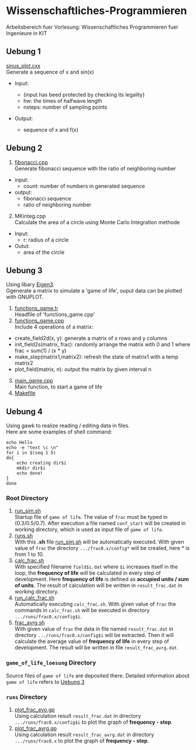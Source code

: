 # Wissenschaftliches-Programmieren
Arbeitsbereich fuer Vorlesung: Wissenschaftliches Programmieren fuer Ingenieure in KIT

## Uebung 1
[sinus_plot.cxx](https://github.com/wenyi1994/Wissenschaftliches-Programmieren/blob/master/Uebung1/sinus_plot.cxx)  
Generate a sequence of x and sin(x)

* Input: 
  * (input has beed protected by checking its legality)
  * hw: the times of halfwave length
  * nsteps: number of sampling points

* Output:
  * sequence of x and f(x)

## Uebung 2
1. [fibonacci.cpp](https://github.com/wenyi1994/Wissenschaftliches-Programmieren/blob/master/Uebung2/fibonacci.cpp)  
Generate fibonacci sequence with the ratio of neighboring number
  * input:
    - count: number of numbers in generated sequence
  * output:
    - fibonacci sequence
    - ratio of neighboring number
2. MKinteg.cpp  
Calculate the area of a circle using Monte Carlo Integration methode
  * Input:
    - r: radius of a circle
  * Outut:
    - area of the circle

## Uebung 3
Using libary [Eigen3](http://eigen.tuxfamily.org/index.php?title=Main_Page).  
Ggenerate a matrix to simulate a 'game of life', ouput data can be plotted with GNUPLOT.
1. [functions_game.h](https://github.com/wenyi1994/Wissenschaftliches-Programmieren/blob/master/Uebung3/functions_game.h)  
Headfile of 'functions_game.cpp'
2. [functions_game.cpp](https://github.com/wenyi1994/Wissenschaftliches-Programmieren/blob/master/Uebung3/functions_game.cpp)  
Include 4 operations of a matrix:
  * create_field2d(x, y): generate a matrix of x rows and y columns
  * init_field2s(matrix, frac): randomly arrange the matrix with 0 and 1 where frac = sum(1) / (x * y)
  * make_step(matrix1,matrix2): refresh the state of matrix1 with a temp matrix2
  * plot_field(matrix, n): output the matrix by given interval n
3. [main_game.cpp](https://github.com/wenyi1994/Wissenschaftliches-Programmieren/blob/master/Uebung3/main_game.cpp)  
Main function, to start a game of life
4. [Makefile](https://github.com/wenyi1994/Wissenschaftliches-Programmieren/blob/master/Uebung3/Makefile)

## Uebung 4
Using gawk to realize reading / editing data in files.  
Here are some examples of shell command:  
```shell
echo Hello
echo -e "text \c \n"
for i in $(seq 1 5)
do{
    echo creating dir$i
    mkdir dir$i
    echo done!
}
done
```
### Root Directory
1. [run_sim.sh](https://github.com/wenyi1994/Wissenschaftliches-Programmieren/blob/master/Uebung4/run_sim.sh)    
Startup file of `game of life`. The value of `frac` must be typed in (0.3/0.5/0.7). After execution a file named `conf_start` will be created in working directory, which is used as input file of `game of life`.
2. [runs.sh](https://github.com/wenyi1994/Wissenschaftliches-Programmieren/blob/master/Uebung4/runs.sh)   
With this **.sh** file [run_sim.sh](https://github.com/wenyi1994/Wissenschaftliches-Programmieren/blob/master/Uebung4/run_sim.sh) will be automatically executed. With given value of `frac` the directory `.../frac0.x/config*` will be created, here * is from 1 to 10.
3. [calc_frac.sh](https://github.com/wenyi1994/Wissenschaftliches-Programmieren/blob/master/Uebung4/calc_frac.sh)   
With specified filename `field$i.dat` where `$i` increases itself in the loop, the **frequency of life** will be calculated in every step of development. Here **frequency of life** is defined as **accupied units / sum of units**. The result of calculation will be written in `result_frac.dat` in working directory.
4. [run_calc_frac.sh](https://github.com/wenyi1994/Wissenschaftliches-Programmieren/blob/master/Uebung4/run_calc_frac.sh)   
Automatically executing `calc_frac.sh`. With given value of `frac` the commands in `calc_frac.sh` will be executed in directory `.../runs/frac0.x/config$i`.
5. [frac_avrg.sh](https://github.com/wenyi1994/Wissenschaftliches-Programmieren/blob/master/Uebung4/frac_avrg.sh)   
With given value of `frac` the data in file named `result_frac.dat` in directory `.../runs/frac0.x/config$i` will be extracted. Then it will calculate the average value of **frequency of life** in every step of development. The result will be written in file `result_frac_avrg.dat`.
### `game_of_life_loesung` Directory
Source files of `game of life` are deposited there. Detailed information about `game of life` refers to [Uebung 3](https://github.com/wenyi1994/Wissenschaftliches-Programmieren/tree/master/Uebung3)
### `runs` Directory
1. [plot_frac_evo.gp](https://github.com/wenyi1994/Wissenschaftliches-Programmieren/blob/master/Uebung4/runs/plot_frac_evo.gp)   
Using calculation result `result_frac.dat` in directory `.../runs/frac0.x/config$i` to plot the graph of **frequency - step**.
2. [plot_frac_avrg.gp](https://github.com/wenyi1994/Wissenschaftliches-Programmieren/blob/master/Uebung4/runs/plot_frac_avrg.gp)   
Using calculation result `result_frac_avrg.dat` in directory `.../runs/frac0.x` to plot the graph of **frequency - step**.
